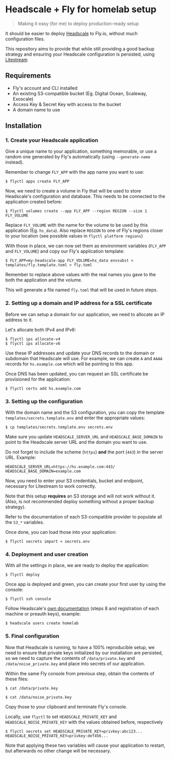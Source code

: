 # Headscale + Fly for homelab setup
> Making it easy (for me) to deploy production-ready setup

It should be easier to deploy [Headscale][headscale] to Fly.io, without much
configuration files.

This repository aims to provide that while still providing a good backup
strategy and ensuring your Headscale configuration is persisted, using
[Litestream][litestream]

## Requirements

* Fly's account and CLI installed
* An existing S3-compatible bucket (Eg. Digital Ocean, Scaleway, Exoscale)
* Access Key & Secret Key with access to the bucket
* A domain name to use

## Installation

### 1. Create your Headscale application

Give a unique name to your application, something memorable, or use a random
one generated by Fly's automatically (using `--generate-name` instead).

Remember to change `FLY_APP` with the app name you want to use:

```console
$ flyctl apps create FLY_APP
```

Now, we need to create a volume in Fly that will be used to store Headscale's
configuration and database. This needs to be connected to the application
created before:

```console
$ flyctl volumes create --app FLY_APP --region REGION --size 1 FLY_VOLUME
```

Replace `FLY_VOLUME` with the name for the volume to be used by this
application (Eg. `hs_data`). Also replace `REGION` to one of Fly's regions
closer to your location (see possible values in `flyctl platform regions`)

With those in place, we can now set them as environment variables (`FLY_APP`
and `FLY_VOLUME`) and copy our Fly's application template:

```console
$ FLY_APP=my-headscale-app FLY_VOLUME=hs_data envsubst < templates/fly.template.toml > fly.toml
```

Remember to replace above values with the real names you gave to the both
the application and the volume.

This will generate a file named `fly.toml` that will be used in future steps.

### 2. Setting up a domain and IP address for a SSL certificate

Before we can setup a domain for our application, we need to allocate an IP
address to it.

Let's allocate both IPv4 and IPv6:

```console
$ flyctl ips allocate-v4
$ flyctl ips allocate-v6
```

Use these IP addresses and update your DNS records to the domain or subdomain
that Headscale will use. For example, we can create `A` and `AAAA`
records for `hs.example.com` which will be pointing to this app.

Once DNS has been updated, you can request an SSL certificate be provisioned
for the application:

```console
$ flyctl certs add hs.example.com
```

### 3. Setting up the configuration

With the domain name and the S3 configuration, you can copy the template
`templates/secrets.template.env` and enter the appropriate values:

```console
$ cp templates/secrets.template.env secrets.env
```

Make sure you update `HEADSCALE_SERVER_URL` and `HEADSCALE_BASE_DOMAIN` to
point to the Headscale server URL and the domain you want to use.

Do not forget to include the scheme (`https`) **and** the port (`443`) in the
server URL. Example:

```
HEADSCALE_SERVER_URL=https://hs.example.com:443/
HEADSCALE_BASE_DOMAIN=example.com
```

Now, you need to enter your S3 credentials, bucket and endpoint, necessary
for Litestream to work correctly.

Note that this setup **requires** an S3 storage and will not work without it.
(Also, is not recommended deploy something without a proper backup strategy).

Refer to the documentation of each S3-compatible provider to populate all
the `S3_*` variables.

Once done, you can load those into your application:

```console
$ flyctl secrets import < secrets.env
```

### 4. Deployment and user creation

With all the settings in place, we are ready to deploy the application:

```console
$ flyctl deploy
```

Once app is deployed and green, you can create your first user by using the
console:

```console
$ flyctl ssh console
```

Follow Headscale's [own documentation][headscale-usage] (steps 8 and
registration of each machine or preauth keys), example:

```console
$ headscale users create homelab
```

### 5. Final configuration

Now that Headscale is running, to have a 100% reproducible setup, we need to
ensure that private keys initialized by our installation are persisted, so
we need to capture the contents of `/data/private.key` and
`/data/noise_private.key` and place into secrets of our application.

Within the same Fly console from previous step, obtain the contents of these
files:

```console
$ cat /data/private.key

$ cat /data/noise_private.key
```

Copy those to your clipboard and terminate Fly's console.

Locally, use `flyctl` to set `HEADSCALE_PRIVATE_KEY` and 
`HEADSCALE_NOISE_PRIVATE_KEY` with the values obtained before, respectively

```console
$ flyctl secrets set HEADSCALE_PRIVATE_KEY=privkey:abc123... HEADSCALE_NOISE_PRIVATE_KEY=privkey:def456...
```

Note that applying these two variables will cause your application to restart,
but afterwards no other change will be necessary.

[headscale]: https://github.com/juanfont/headscale
[litestream]: https://litestream.io/
[headscale-usage]: https://github.com/juanfont/headscale/blob/main/docs/running-headscale-linux.md#configure-and-run-headscale
